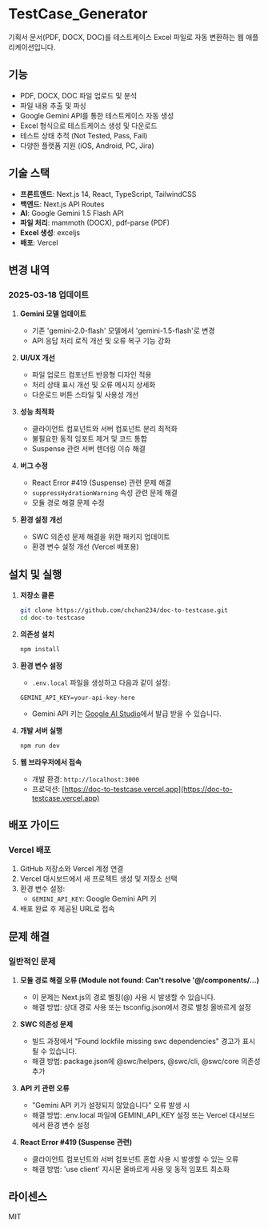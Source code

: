 # TestCase_Generator

기획서 문서(PDF, DOCX, DOC)를 테스트케이스 Excel 파일로 자동 변환하는 웹 애플리케이션입니다.

## 기능

- PDF, DOCX, DOC 파일 업로드 및 분석
- 파일 내용 추출 및 파싱
- Google Gemini API를 통한 테스트케이스 자동 생성
- Excel 형식으로 테스트케이스 생성 및 다운로드
- 테스트 상태 추적 (Not Tested, Pass, Fail)
- 다양한 플랫폼 지원 (iOS, Android, PC, Jira)

## 기술 스택

- **프론트엔드**: Next.js 14, React, TypeScript, TailwindCSS
- **백엔드**: Next.js API Routes
- **AI**: Google Gemini 1.5 Flash API
- **파일 처리**: mammoth (DOCX), pdf-parse (PDF)
- **Excel 생성**: exceljs
- **배포**: Vercel

## 변경 내역

### 2025-03-18 업데이트

1. **Gemini 모델 업데이트**
   - 기존 'gemini-2.0-flash' 모델에서 'gemini-1.5-flash'로 변경
   - API 응답 처리 로직 개선 및 오류 복구 기능 강화

2. **UI/UX 개선**
   - 파일 업로드 컴포넌트 반응형 디자인 적용
   - 처리 상태 표시 개선 및 오류 메시지 상세화
   - 다운로드 버튼 스타일 및 사용성 개선

3. **성능 최적화**
   - 클라이언트 컴포넌트와 서버 컴포넌트 분리 최적화
   - 불필요한 동적 임포트 제거 및 코드 통합
   - Suspense 관련 서버 렌더링 이슈 해결

4. **버그 수정**
   - React Error #419 (Suspense) 관련 문제 해결
   - `suppressHydrationWarning` 속성 관련 문제 해결
   - 모듈 경로 해결 문제 수정

5. **환경 설정 개선**
   - SWC 의존성 문제 해결을 위한 패키지 업데이트
   - 환경 변수 설정 개선 (Vercel 배포용)

## 설치 및 실행

1. **저장소 클론**
   ```bash
   git clone https://github.com/chchan234/doc-to-testcase.git
   cd doc-to-testcase
   ```

2. **의존성 설치**
   ```bash
   npm install
   ```

3. **환경 변수 설정**
   - `.env.local` 파일을 생성하고 다음과 같이 설정:
   ```
   GEMINI_API_KEY=your-api-key-here
   ```
   - Gemini API 키는 [Google AI Studio](https://aistudio.google.com/app/apikey)에서 발급 받을 수 있습니다.

4. **개발 서버 실행**
   ```bash
   npm run dev
   ```

5. **웹 브라우저에서 접속**
   - 개발 환경: `http://localhost:3000`
   - 프로덕션: [https://doc-to-testcase.vercel.app](https://doc-to-testcase.vercel.app)

## 배포 가이드

### Vercel 배포

1. GitHub 저장소와 Vercel 계정 연결
2. Vercel 대시보드에서 새 프로젝트 생성 및 저장소 선택
3. 환경 변수 설정:
   - `GEMINI_API_KEY`: Google Gemini API 키
4. 배포 완료 후 제공된 URL로 접속

## 문제 해결

### 일반적인 문제

1. **모듈 경로 해결 오류 (Module not found: Can't resolve '@/components/...)**
   - 이 문제는 Next.js의 경로 별칭(@) 사용 시 발생할 수 있습니다.
   - 해결 방법: 상대 경로 사용 또는 tsconfig.json에서 경로 별칭 올바르게 설정

2. **SWC 의존성 문제**
   - 빌드 과정에서 "Found lockfile missing swc dependencies" 경고가 표시될 수 있습니다.
   - 해결 방법: package.json에 @swc/helpers, @swc/cli, @swc/core 의존성 추가

3. **API 키 관련 오류**
   - "Gemini API 키가 설정되지 않았습니다" 오류 발생 시
   - 해결 방법: .env.local 파일에 GEMINI_API_KEY 설정 또는 Vercel 대시보드에서 환경 변수 설정

4. **React Error #419 (Suspense 관련)**
   - 클라이언트 컴포넌트와 서버 컴포넌트 혼합 사용 시 발생할 수 있는 오류
   - 해결 방법: 'use client' 지시문 올바르게 사용 및 동적 임포트 최소화

## 라이센스

MIT
